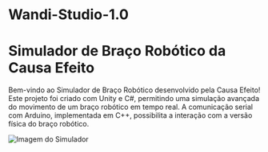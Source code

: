# Wandi-Studio-1.0

# Simulador de Braço Robótico da Causa Efeito

Bem-vindo ao Simulador de Braço Robótico desenvolvido pela Causa Efeito! Este projeto foi criado com Unity e C#, permitindo uma simulação avançada do movimento de um braço robótico em tempo real. A comunicação serial com Arduino, implementada em C++, possibilita a interação com a versão física do braço robótico.

![Imagem do Simulador](https://github.com/elisioMassaqui/Wandi-Studio-1.3/blob/main/Assets/midia/Anota%C3%A7%C3%A3o%202024-01-21%20174251.png)
